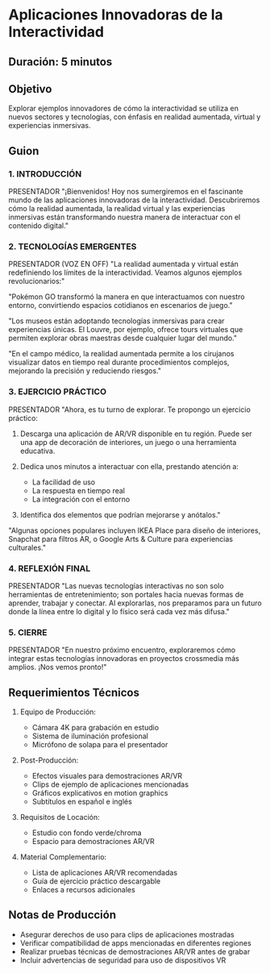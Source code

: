 # Aplicaciones Innovadoras de la Interactividad

## Duración: 5 minutos

## Objetivo
Explorar ejemplos innovadores de cómo la interactividad se utiliza en nuevos sectores y tecnologías, con énfasis en realidad aumentada, virtual y experiencias inmersivas.

## Guion

### 1. INTRODUCCIÓN


PRESENTADOR
"¡Bienvenidos! Hoy nos sumergiremos en el fascinante mundo de las aplicaciones innovadoras de la interactividad. Descubriremos cómo la realidad aumentada, la realidad virtual y las experiencias inmersivas están transformando nuestra manera de interactuar con el contenido digital."

### 2. TECNOLOGÍAS EMERGENTES


PRESENTADOR (VOZ EN OFF)
"La realidad aumentada y virtual están redefiniendo los límites de la interactividad. Veamos algunos ejemplos revolucionarios:"

"Pokémon GO transformó la manera en que interactuamos con nuestro entorno, convirtiendo espacios cotidianos en escenarios de juego."

"Los museos están adoptando tecnologías inmersivas para crear experiencias únicas. El Louvre, por ejemplo, ofrece tours virtuales que permiten explorar obras maestras desde cualquier lugar del mundo."

"En el campo médico, la realidad aumentada permite a los cirujanos visualizar datos en tiempo real durante procedimientos complejos, mejorando la precisión y reduciendo riesgos."

### 3. EJERCICIO PRÁCTICO


PRESENTADOR
"Ahora, es tu turno de explorar. Te propongo un ejercicio práctico:

1. Descarga una aplicación de AR/VR disponible en tu región. Puede ser una app de decoración de interiores, un juego o una herramienta educativa.

2. Dedica unos minutos a interactuar con ella, prestando atención a:
   - La facilidad de uso
   - La respuesta en tiempo real
   - La integración con el entorno

3. Identifica dos elementos que podrían mejorarse y anótalos."

"Algunas opciones populares incluyen IKEA Place para diseño de interiores, Snapchat para filtros AR, o Google Arts & Culture para experiencias culturales."

### 4. REFLEXIÓN FINAL


PRESENTADOR
"Las nuevas tecnologías interactivas no son solo herramientas de entretenimiento; son portales hacia nuevas formas de aprender, trabajar y conectar. Al explorarlas, nos preparamos para un futuro donde la línea entre lo digital y lo físico será cada vez más difusa."

### 5. CIERRE

PRESENTADOR
"En nuestro próximo encuentro, exploraremos cómo integrar estas tecnologías innovadoras en proyectos crossmedia más amplios. ¡Nos vemos pronto!"

## Requerimientos Técnicos

1. Equipo de Producción:
   - Cámara 4K para grabación en estudio
   - Sistema de iluminación profesional
   - Micrófono de solapa para el presentador

2. Post-Producción:
   - Efectos visuales para demostraciones AR/VR
   - Clips de ejemplo de aplicaciones mencionadas
   - Gráficos explicativos en motion graphics
   - Subtítulos en español e inglés

3. Requisitos de Locación:
   - Estudio con fondo verde/chroma
   - Espacio para demostraciones AR/VR

4. Material Complementario:
   - Lista de aplicaciones AR/VR recomendadas
   - Guía de ejercicio práctico descargable
   - Enlaces a recursos adicionales

## Notas de Producción

- Asegurar derechos de uso para clips de aplicaciones mostradas
- Verificar compatibilidad de apps mencionadas en diferentes regiones
- Realizar pruebas técnicas de demostraciones AR/VR antes de grabar
- Incluir advertencias de seguridad para uso de dispositivos VR